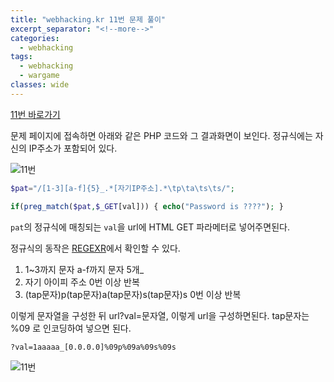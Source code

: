 ```yaml
---
title: "webhacking.kr 11번 문제 풀이"
excerpt_separator: "<!--more-->"
categories:
  - webhacking
tags:
  - webhacking
  - wargame
classes: wide
---
```


[11번 바로가기](http://webhacking.kr/challenge/codeing/code2.html)

문제 페이지에 접속하면 아래와 같은 PHP 코드와 그 결과화면이 보인다.
정규식에는 자신의 IP주소가 포함되어 있다.

![11번](/img/11번_1.JPG)

```php
$pat="/[1-3][a-f]{5}_.*[자기IP주소].*\tp\ta\ts\ts/";

if(preg_match($pat,$_GET[val])) { echo("Password is ????"); }
```

`pat`의 정규식에 매칭되는 `val`을 url에 HTML GET 파라메터로 넣어주면된다.

정규식의 동작은 [REGEXR](https://regexr.com/)에서 확인할 수 있다.

1. 1~3까지 문자 a-f까지 문자 5개_
2. 자기 아이피 주소 0번 이상 반복
3. (tap문자)p(tap문자)a(tap문자)s(tap문자)s 0번 이상 반복

이렇게 문자열을 구성한 뒤 url?val=문자열, 이렇게 url을 구성하면된다.
tap문자는 %09 로 인코딩하여 넣으면 된다.

`?val=1aaaaa_[0.0.0.0]%09p%09a%09s%09s`

![11번](/img/11번_2.JPG)

